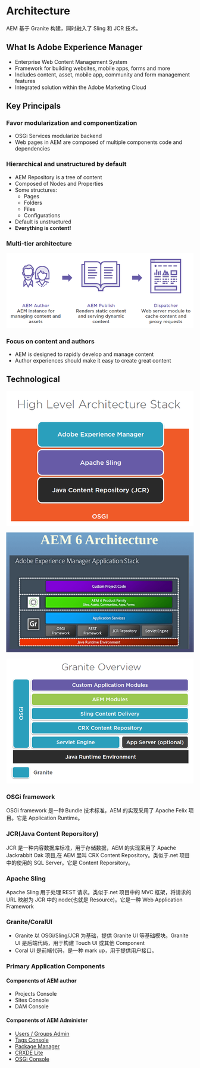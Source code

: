 # Architecture

AEM 基于 Granite 构建，同时融入了 Sling 和 JCR 技术。

## What Is Adobe Experience Manager

- Enterprise Web Content Management System
- Framework for building websites, mobile apps,
  forms and more
- Includes content, asset, mobile app, community and form
  management features
- Integrated solution within the Adobe Marketing Cloud

## Key Principals

### Favor modularization and componentization

- OSGi Services modularize backend
- Web pages in AEM are composed of multiple components code and dependencies

### Hierarchical and unstructured by default

- AEM Repository is a tree of content
- Composed of Nodes and Properties
- Some structures:
  - Pages
  - Folders
  - Files
  - Configurations
- Default is unstructured
- **Everything is content!**

### Multi-tier architecture

![Multi-tier](./images/Multi-tier.png)

### Focus on content and authors

- AEM is designed to rapidly develop and manage content
- Author experiences should make it easy to create great content

## Technological

![high-level](./images/high-level.png)

![aem-archi](./images/aem-archi.png)

![granite](./images/granite.png)

### OSGi framework

OSGi framework 是一种 Bundle 技术标准，AEM 的实现采用了 Apache Felix 项目。它是 Application Runtime。

### JCR(Java Content Reporsitory)

JCR 是一种内容数据库标准，用于存储数据，AEM 的实现采用了 Apache Jackrabbit Oak 项目,在 AEM 里叫 CRX Content Repository。类似于.net 项目中的使用的 SQL Server。它是 Content Reporsitory。

### Apache Sling

Apache Sling 用于处理 REST 请求。类似于.net 项目中的 MVC 框架，将请求的 URL 映射为 JCR 中的 node(也就是 Resource)。它是一种 Web Application Framework

### Granite/CoralUI

- Granite 以 OSGi/Sling/JCR 为基础，提供 Granite UI 等基础模块。Granite UI 是后端代码，用于构建 Touch UI 或其他 Component
- Coral UI 是前端代码，是一种 mark up，用于提供用户接口。

### Primary Application Components

#### Components of AEM author

- Projects Console
- Sites Console
- DAM Console

#### Components of AEM Administer

- [Users / Groups Admin](http://localhost:4502/libs/granite/security/content/useradmin.html)
- [Tags Console](http://localhost:4502/libs/cq/tagging/gui/content/tags.html)
- [Package Manager](http://localhost:4502/crx/packmgr)
- [CRXDE Lite](http://localhost:4502/crx/de)
- [OSGi Console](http://localhost:4502/system/console)
